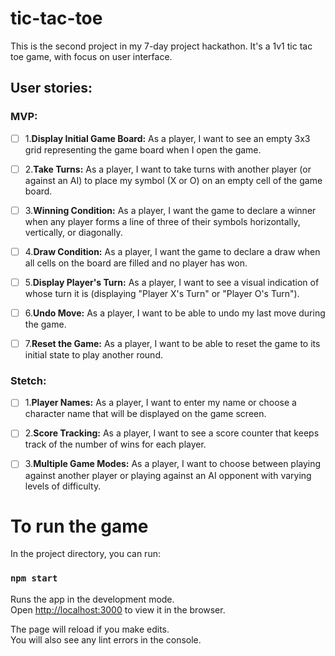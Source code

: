 # tic-tac-toe
This is the second project in my 7-day project hackathon. It's a 1v1 tic tac toe game, with focus on user interface.

## User stories:

### MVP:

- [ ] 1.**Display Initial Game Board:** As a player, I want to see an empty 3x3 grid representing the game board when I open the game.

- [ ] 2.**Take Turns:** As a player, I want to take turns with another player (or against an AI) to place my symbol (X or O) on an empty cell of the game board.

- [ ] 3.**Winning Condition:** As a player, I want the game to declare a winner when any player forms a line of three of their symbols horizontally, vertically, or diagonally.

- [ ] 4.**Draw Condition:** As a player, I want the game to declare a draw when all cells on the board are filled and no player has won.

- [ ] 5.**Display Player's Turn:** As a player, I want to see a visual indication of whose turn it is (displaying "Player X's Turn" or "Player O's Turn").

- [ ] 6.**Undo Move:**
As a player, I want to be able to undo my last move during the game.

- [ ] 7.**Reset the Game:** As a player, I want to be able to reset the game to its initial state to play another round.

### Stetch:

- [ ] 1.**Player Names:** As a player, I want to enter my name or choose a character name that will be displayed on the game screen.

- [ ] 2.**Score Tracking:** As a player, I want to see a score counter that keeps track of the number of wins for each player.

- [ ] 3.**Multiple Game Modes:**
As a player, I want to choose between playing against another player or playing against an AI opponent with varying levels of difficulty.

# To run the game
In the project directory, you can run:

### `npm start`

Runs the app in the development mode.\
Open [http://localhost:3000](http://localhost:3000) to view it in the browser.

The page will reload if you make edits.\
You will also see any lint errors in the console.